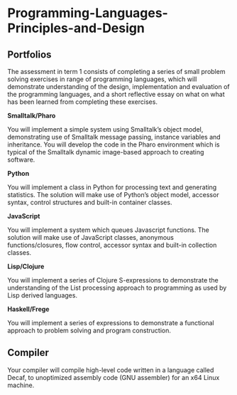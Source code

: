 # Programming-Languages-Principles-and-Design

## Portfolios

The assessment in term 1 consists of completing a series of small problem solving exercises in range of programming languages, which will demonstrate understanding of the design, implementation and evaluation of the programming languages, and a short reflective essay on what on what has been learned from completing these exercises.

**Smalltalk/Pharo**

You will implement a simple system using Smalltalk’s object model, demonstrating use of Smalltalk message passing, instance variables and inheritance. You will develop the code in the Pharo environment which is typical of the Smalltalk dynamic image-based approach to creating software. 

**Python** 

You will implement a class in Python for processing text and generating statistics. The solution will make use of Python’s object model, accessor syntax, control structures and built-in container classes. 

 **JavaScript** 
 
 You will implement a system which queues Javascript functions. The solution will make use of JavaScript classes, anonymous functions/closures, flow control, accessor syntax and built-in collection classes. 

 **Lisp/Clojure** 
 
 You will implement a series of Clojure S-expressions to demonstrate the understanding of the List processing approach to programming as used by Lisp derived languages. 
 
**Haskell/Frege** 

You will implement a series of expressions to demonstrate a functional approach to problem solving and program construction. 

## Compiler

Your compiler will compile high-level code written in a language called Decaf, to unoptimized assembly code (GNU assembler) for an x64 Linux machine.

